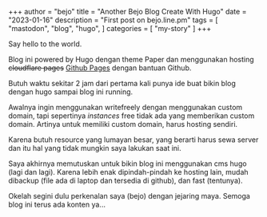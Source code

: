 +++
author = "bejo"
title = "Another Bejo Blog Create With Hugo"
date = "2023-01-16"
description = "First post on bejo.line.pm"
tags = [
    "mastodon",
    "blog",
    "hugo",
]
categories = [
    "my-story"
]
+++

Say hello to the world. 

Blog ini powered by Hugo dengan theme Paper dan menggunakan hosting ~~cloudflare pages~~ [Github Pages](/post/perjalanan-hosting-blog) dengan bantuan Github.

Butuh waktu sekitar 2 jam dari pertama kali punya ide buat bikin blog dengan hugo sampai blog ini running.

Awalnya ingin menggunakan writefreely dengan menggunakan custom domain, tapi sepertinya *instances* free tidak ada yang memberikan custom domain. Artinya untuk memiliki custom domain, harus hosting sendiri.

Karena butuh resource yang lumayan besar, yang berarti harus sewa server dan itu hal yang tidak mungkin saya lakukan saat ini.

Saya akhirnya memutuskan untuk bikin blog ini menggunakan cms hugo (lagi dan lagi). Karena lebih enak dipindah-pindah ke hosting lain, mudah dibackup (file ada di laptop dan tersedia di github), dan fast (tentunya).

Okelah segini dulu perkenalan saya (bejo) dengan jejaring maya. Semoga blog ini terus ada konten ya...
